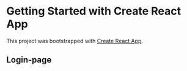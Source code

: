 # Getting Started with Create React App

This project was bootstrapped with [Create React App](https://github.com/facebook/create-react-app).

## Login-page
